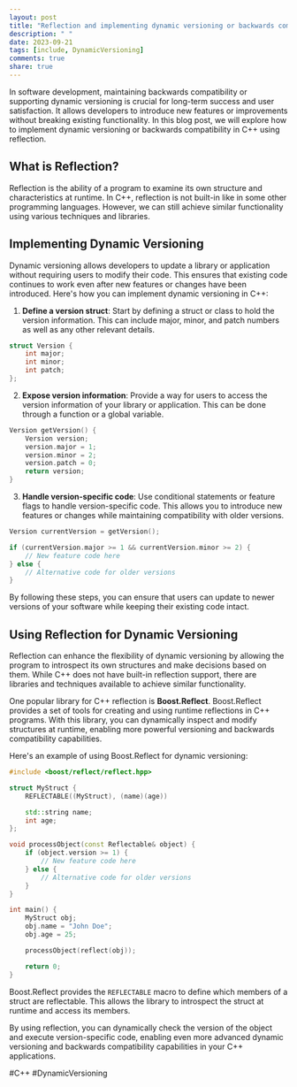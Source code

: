 ```yaml
---
layout: post
title: "Reflection and implementing dynamic versioning or backwards compatibility in C++."
description: " "
date: 2023-09-21
tags: [include, DynamicVersioning]
comments: true
share: true
---
```


In software development, maintaining backwards compatibility or supporting dynamic versioning is crucial for long-term success and user satisfaction. It allows developers to introduce new features or improvements without breaking existing functionality. In this blog post, we will explore how to implement dynamic versioning or backwards compatibility in C++ using reflection.

## What is Reflection?

Reflection is the ability of a program to examine its own structure and characteristics at runtime. In C++, reflection is not built-in like in some other programming languages. However, we can still achieve similar functionality using various techniques and libraries.

## Implementing Dynamic Versioning

Dynamic versioning allows developers to update a library or application without requiring users to modify their code. This ensures that existing code continues to work even after new features or changes have been introduced. Here's how you can implement dynamic versioning in C++:

1. **Define a version struct**: Start by defining a struct or class to hold the version information. This can include major, minor, and patch numbers as well as any other relevant details.

```cpp
struct Version {
    int major;
    int minor;
    int patch;
};
```

2. **Expose version information**: Provide a way for users to access the version information of your library or application. This can be done through a function or a global variable.

```cpp
Version getVersion() {
    Version version;
    version.major = 1;
    version.minor = 2;
    version.patch = 0;
    return version;
}
```

3. **Handle version-specific code**: Use conditional statements or feature flags to handle version-specific code. This allows you to introduce new features or changes while maintaining compatibility with older versions.

```cpp
Version currentVersion = getVersion();

if (currentVersion.major >= 1 && currentVersion.minor >= 2) {
    // New feature code here
} else {
    // Alternative code for older versions
}
```

By following these steps, you can ensure that users can update to newer versions of your software while keeping their existing code intact.

## Using Reflection for Dynamic Versioning

Reflection can enhance the flexibility of dynamic versioning by allowing the program to introspect its own structures and make decisions based on them. While C++ does not have built-in reflection support, there are libraries and techniques available to achieve similar functionality.

One popular library for C++ reflection is **Boost.Reflect**. Boost.Reflect provides a set of tools for creating and using runtime reflections in C++ programs. With this library, you can dynamically inspect and modify structures at runtime, enabling more powerful versioning and backwards compatibility capabilities.

Here's an example of using Boost.Reflect for dynamic versioning:

```cpp
#include <boost/reflect/reflect.hpp>

struct MyStruct {
    REFLECTABLE((MyStruct), (name)(age))

    std::string name;
    int age;
};

void processObject(const Reflectable& object) {
    if (object.version >= 1) {
        // New feature code here
    } else {
        // Alternative code for older versions
    }
}

int main() {
    MyStruct obj;
    obj.name = "John Doe";
    obj.age = 25;

    processObject(reflect(obj));

    return 0;
}
```

Boost.Reflect provides the `REFLECTABLE` macro to define which members of a struct are reflectable. This allows the library to introspect the struct at runtime and access its members.

By using reflection, you can dynamically check the version of the object and execute version-specific code, enabling even more advanced dynamic versioning and backwards compatibility capabilities in your C++ applications.

#C++ #DynamicVersioning